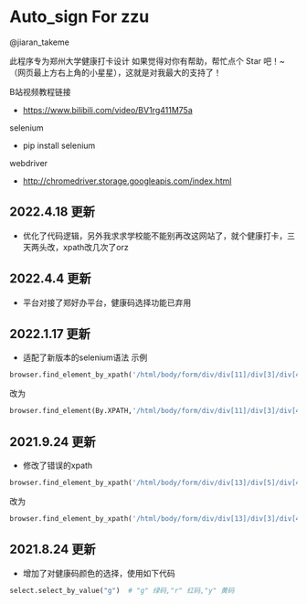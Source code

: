 # Auto_sign For zzu
@jiaran_takeme

此程序专为郑州大学健康打卡设计
如果觉得对你有帮助，帮忙点个 Star 吧！~（网页最上方右上角的小星星），这就是对我最大的支持了！

B站视频教程链接
* https://www.bilibili.com/video/BV1rg411M75a

selenium
* pip  install selenium

webdriver
* http://chromedriver.storage.googleapis.com/index.html

## 2022.4.18 更新
* 优化了代码逻辑，另外我求求学校能不能别再改这网站了，就个健康打卡，三天两头改，xpath改几次了orz

## 2022.4.4 更新
* 平台对接了郑好办平台，健康码选择功能已弃用

## 2022.1.17 更新
* 适配了新版本的selenium语法
示例
```python
browser.find_element_by_xpath('/html/body/form/div/div[11]/div[3]/div[4]/span').click()
```
改为
```python
browser.find_element(By.XPATH,'/html/body/form/div/div[11]/div[3]/div[4]/span').click()
```
## 2021.9.24 更新
* 修改了错误的xpath
```python
browser.find_element_by_xpath('/html/body/form/div/div[13]/div[5]/div[4]/span').click()
```
改为
```python
browser.find_element_by_xpath('/html/body/form/div/div[13]/div[3]/div[4]/span').click()
```
## 2021.8.24 更新
* 增加了对健康码颜色的选择，使用如下代码
```python
select.select_by_value("g")  # "g" 绿码,"r" 红码,"y" 黄码
```
